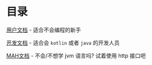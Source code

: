 # 目录

[用户文档](noob.md#用户文档) - 适合不会编程的新手

[开发文档](dev.md#开发文档) - 适合会 `kotlin` 或者 `java` 的开发人员

[MAH文档](mah.md#MAH文档) - 不会/不想学 jvm 语言吗? 试着使用 http 接口吧

